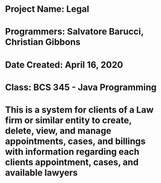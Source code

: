 # Project Name: 	Legal
# Programmers:		Salvatore Barucci, Christian Gibbons
# Date Created:	  April 16, 2020
# Class:          BCS 345 - Java Programming

# This is a system for clients of a Law firm or similar entity to create, delete, view, and manage appointments, cases, and billings with information regarding each clients appointment, cases, and available lawyers
